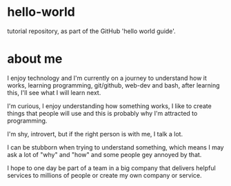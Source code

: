 # hello-world
tutorial repository, as part of the GitHub 'hello world guide'.

# about me
I enjoy technology and I'm currently on a journey to understand how it works, learning programming, git/github, web-dev and bash, after learning this, I'll see what I will learn next.

I'm curious, I enjoy understanding how something works, I like to create things that people will use and this is probably why I'm attracted to programming.

I'm shy, introvert, but if the right person is with me, I talk a lot. 

I can be stubborn when trying to understand something, which means I may ask a lot of "why" and "how" and some people gey annoyed by that.

I hope to one day be part of a team in a big company that delivers helpful services to millions of people or create my own company or service.
